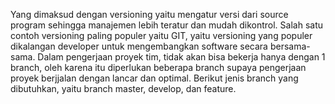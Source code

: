 Yang dimaksud dengan versioning yaitu mengatur versi dari source program sehingga manajemen lebih teratur dan mudah dikontrol.
Salah satu contoh versioning paling populer yaitu GIT, yaitu versioning yang populer dikalangan developer untuk mengembangkan software secara bersama-sama.
Dalam pengerjaan proyek tim, tidak akan bisa bekerja hanya dengan 1 branch, oleh karena itu diperlukan beberapa branch supaya pengerjaan proyek berjjalan dengan lancar dan optimal. 
Berikut jenis branch yang dibutuhkan, yaitu branch master, develop, dan feature.